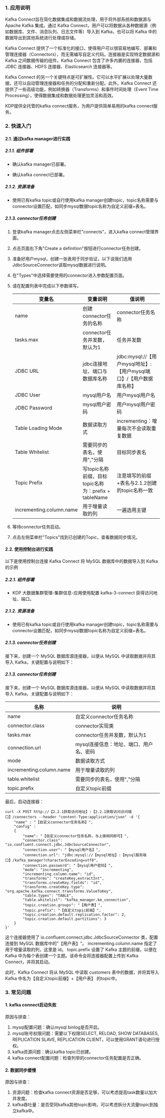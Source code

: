 ### 1. 应用说明

Kafka Connect旨在简化数据集成和数据流处理，用于将外部系统和数据源与 Apache Kafka 集成。通过 Kafka Connect，用户可以将数据从各种数据源（例如数据库、文件、消息队列、日志文件等）导入到 Kafka，也可以将 Kafka 中的数据导出到其他系统进行处理或存储。

Kafka Connect 提供了一个标准化的接口，使得用户可以很容易地编写、部署和管理连接器（Connectors），而无需编写自定义代码。连接器是实现特定数据源和 Kafka 之间数据传输的组件。Kafka Connect 包含了许多内置的连接器，包括 JDBC 连接器、HDFS 连接器、Elasticsearch 连接器等。

Kafka Connect 的另一个关键特点是可扩展性。它可以水平扩展以处理大量数据，还可以自动管理连接器和任务的分配和重新分配。此外，Kafka Connect 还提供了一些高级功能，例如转换器（Transforms）和事件时间处理（Event Time Processing），使得数据集成和数据处理更加灵活和高效。

KDP提供全托管的kafka connect服务，为用户提供简单易用的kafka connect服务。

### 2. 快速入门

#### 2.1. 通过kafka manager进行实践

##### 2.1.1. 组件部署

- 确认kafka manager已部署。

- 确认kafka connect已部署。

##### 2.1.2. 资源准备

- 使用已有kafka topic或自行使用kafka manager创建topic，topic名称需要与connector设置匹配，如同步mysql数据topic名称为自定义前缀+表名。

##### 2.1.3. connector任务创建

1. 登录kafka manager点击左侧菜单栏"connects"，进入kafka connect管理界面。

2. 点击页面右下角"Create a definition"按钮进行connector任务创建。

3. 准备好用户mysql，创建一张表用于同步验证，以下说我们选用JdbcSourceConnector读取mysql数据进行说明。

4. 在"Types"中选择需要使用的connector进入参数配置页面。

5. 请在配置列表中完成以下参数填写。

   | 变量名                   | 变量说明                                             | 值说明                                                       |
      | ------------------------ | ---------------------------------------------------- | ------------------------------------------------------------ |
   | name                     | 创建connector任务的名称                              | connector任务名称                                            |
   | tasks.max                | connector任务并发数，默认为1                         | 任务并发数                                                   |
   | JDBC URL                 | jdbc连接地址、端口与数据库名称                       | jdbc:mysql://【用户mysql地址】:【用户mysql端口】/【用户数据库名称】 |
   | JDBC User                | mysql用户名                                          | 用户mysql用户名                                              |
   | JDBC Password            | mysql用户密码                                        | 用户mysql用户密码                                            |
   | Table Loading Mode       | 数据读取方式                                         | incrementing：增量每次不会读取重复数据                       |
   | Table Whitelist          | 需要同步的表名，使用","分隔                          | 目标同步表名                                                 |
   | Topic Prefix             | 写topic名称前缀，目标topic名称为：prefix + tableName | 注意填写的前缀+表名与2.1.2创建的topic名称一致                |
   | incrementing.column.name | 用于增量读取的列                                     | 一遍选用主键                                                 |

6. 等待connector任务启动。

7. 点击左侧菜单栏"Topics"找到已创建的Topic，查看数据同步情况。





#### 2.2. 使用控制台进行实践

以下是使用控制台连接 Kafka Connect 将 MySQL 数据库中的数据导入到 Kafka 的示例

##### 2.2.1. 组件部署

- KDP 大数据集群管理-集群信息-应用使用配置 kafka-3-connect 获得访问地址、端口。

##### 2.1.2. 资源准备

- 使用已有kafka topic或自行使用kafka manager创建topic，topic名称需要与connector设置匹配，如同步mysql数据topic名称为自定义前缀+表名。

##### 2.1.3. connector任务创建

接下来，创建一个 MySQL 数据库源连接器，以便从 MySQL 中读取数据并将其导入 Kafka，关键配置与说明如下：

##### 2.1.3. connector任务创建

接下来，创建一个 MySQL 数据库源连接器，以便从 MySQL 中读取数据并将其导入 Kafka，关键配置与说明如下：

| 名称                     | 说明                                    |
| ------------------------ | --------------------------------------- |
| name                     | 自定义connector任务名称                 |
| connector.class          | connector实现类                         |
| tasks.max                | connector任务并发数，默认为1            |
| connection.url           | mysql连接信息：地址、端口、用户名、密码 |
| mode                     | 数据读取方式                            |
| incrementing.column.name | 用于增量读取的列                        |
| table.whitelist          | 需要同步的表名，使用","分隔             |
| topic.prefix             | 自定义topic前缀                         |

最后，启动连接器：

```shell
curl -X POST http://【2.2.1获取访问地址】:【2.2.1获取访问访问端口】/connectors --header "content-Type:application/json" -d '{
    "name" : "【自定义connector任务名称】",
    "config" :
    {
        "name": "【自定义connector任务名称，与上面相同即可】",
        "connector.class": "io.confluent.connect.jdbc.JdbcSourceConnector",
        "connection.user": "【mysql用户名】",
        "connection.url": "jdbc:mysql://【mysql地址】:【mysql服务端口】/kafka_manager?characterEncoding=utf8",
        "connection.password": "【mysql用户密码】",
        "mode": "incrementing",
        "incrementing.column.name": "id",
        "transforms": "createKey,extractInt",
        "transforms.createKey.fields": "id",
        "transforms.createKey.type": "org.apache.kafka.connect.transforms.ValueToKey",
        "table.types": "TABLE",
        "table.whitelist": "kafka_manager.km_connection",
        "topic.creation.groups": "【用户表】",
        "topic.prefix": "【自定义topic前缀】",
        "topic.creation.default.replication.factor": 2,
        "topic.creation.default.partitions": 3
    }
}'

```

这个连接器使用了 io.confluent.connect.jdbc.JdbcSourceConnector 类，配置连接到 MySQL 数据库中的"【用户表】"。 incrementing.column.name 指定了用于增量读取的列，这里是 id。 topic.prefix 设置了 Kafka 主题的前缀，以便在 Kafka 中为每个表创建一个主题。该命令会将连接器配置上传到 Kafka Connect，并将其启动。

此时，Kafka Connect 将从 MySQL 中读取 customers 表中的数据，并将其导入 Kafka 中名为【自定义topic前缀】+【用户表】 的topic中。


### 3. 常见问题

#### 1. kafka connect启动失败

原因与排查：

1. mysql配置问题：确认mysql binlog是否开启。
2. mysql账号权限问题：需要以下权限SELECT, RELOAD, SHOW DATABASES, REPLICATION SLAVE, REPLICATION CLIENT，可以使用GRANT语句进行授权。
3. kafka资源问题：确认kafka topic已创建。
4. kafka connect配置问题：检查列举的connector任务配置是否正确。



#### 2. 数据同步缓慢

原因与排查：

1. 资源问题：检查kafka connect资源是否足够，可以考虑提高task数量以加大并发度。
2. kafka吞吐量：是否受同kafka其他topic影响，可以考虑拆分大流量topic到独立kafka中。